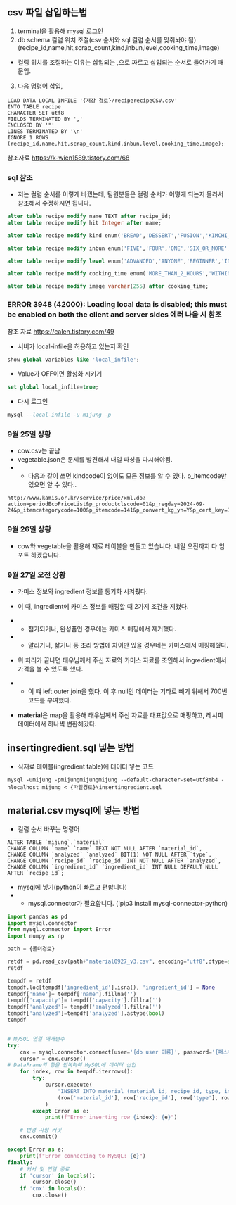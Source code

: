 ## csv 파일 삽입하는법

1. terminal을 활용해 mysql 로그인
2. db schema 컬럼 위치 조절(csv 순서와 sql 컬럼 순서를 맞춰놔야 됨)
   (recipe_id,name,hit,scrap_count,kind,inbun,level,cooking_time,image)

- 컬럼 위치를 조절하는 이유는 삽입되는 ,으로 짜르고 삽입되는 순서로 들어가기 때문임.

3. 다음 명령어 삽입,

```mysql
LOAD DATA LOCAL INFILE '{저장 경로}/reciperecipeCSV.csv'
INTO TABLE recipe
CHARACTER SET utf8
FIELDS TERMINATED BY ','
ENCLOSED BY '"'
LINES TERMINATED BY '\n'
IGNORE 1 ROWS
(recipe_id,name,hit,scrap_count,kind,inbun,level,cooking_time,image);
```

참조자료 https://k-wien1589.tistory.com/68

### sql 참조

- 저는 컬럼 순서를 이렇게 바꿨는데, 팀원분들은 컬럼 순서가 어떻게 되는지 몰라서 참조해서 수정하시면 됩니다.

```sql
alter table recipe modify name TEXT after recipe_id;
alter table recipe modify hit Integer after name;

alter table recipe modify kind enum('BREAD','DESSERT','FUSION','KIMCHI_PICKLES_SAUCES','MAIN_DISH','NOODLES_DUMPLINGS','OTHER','RICE_PORRIDGE_RICE_CAKE','SALAD','SEASONING_SAUCE_JAM','SIDE_DISH','SNACK','SOUP','SOUP_STEW','STEW','TEA_BEVERAGE_ALCOHOL','WESTERN') after scrap_count;

alter table recipe modify inbun enum('FIVE','FOUR','ONE','SIX_OR_MORE','THREE','TWO') after kind

alter table recipe modify level enum('ADVANCED','ANYONE','BEGINNER','INTERMEDIATE','MASTER') after inbun;

alter table recipe modify cooking_time enum('MORE_THAN_2_HOURS','WITHIN_10_MINUTES','WITHIN_15_MINUTES','WITHIN_20_MINUTES','WITHIN_2_HOURS','WITHIN_30_MINUTES','WITHIN_5_MINUTES','WITHIN_60_MINUTES','WITHIN_90_MINUTES') after level;

alter table recipe modify image varchar(255) after cooking_time;
```

### ERROR 3948 (42000): Loading local data is disabled; this must be enabled on both the client and server sides 에러 나올 시 참조

참조 자료 https://calen.tistory.com/49

- 서버가 local-infile을 허용하고 있는지 확인

```sql
show global variables like 'local_infile';
```

- Value가 OFF이면 활성화 시키기

```sql
set global local_infile=true;
```

- 다시 로그인

```sql
mysql --local-infile -u mijung -p
```

### 9월 25일 상황

- cow.csv는 끝남
- vegetable.json은 문제를 발견해서 내일 파싱을 다시해야됨.
- - 다음과 같이 쓰면 kindcode이 없이도 모든 정보를 알 수 있다. p_itemcode만 있으면 알 수 있다..

```text
http://www.kamis.or.kr/service/price/xml.do?action=periodEcoPriceList&p_productclscode=01&p_regday=2024-09-24&p_itemcategorycode=100&p_itemcode=141&p_convert_kg_yn=Y&p_cert_key=111&p_cert_id=222&p_returntype=xml

```

### 9월 26일 상황
* cow와 vegetable을 활용해 재료 테이블을 만들고 있습니다. 내일 오전까지 다 임포트 하겠습니다.

### 9월 27일 오전 상황
* 카미스 정보와 ingredient 정보를 동기화 시켜줬다.
* 이 때, ingredient에 카미스 정보를 매핑할 때 2가지 조건을 지켰다.
* * 첨가되거나, 완성품인 경우에는 카미스 매핑에서 제거했다.
* * 말리거나, 삶거나 등 조리 방법에 차이만 있을 경우네는 카미스에서 매핑해줬다.
* 위 처리가 끝나면 태우님께서 주신 자료와 카미스 자료를 조인해서 ingredient에서 가격을 볼 수 있도록 했다.
* * 이 떄 left outer join을 했다. 이 후 null인 데이터는 기타로 빼기 위해서 700번 코드를 부여했다.

* **material**은 map을 활용해 태우님꼐서 주신 자료를 대표값으로 매핑하고, 레시피 데이터에서 하나씩 변환해갔다.

## insertingredient.sql 넣는 방법
- 식재료 테이블(ingredient table)에 데이터 넣는 코드
```mysql
mysql -umijung -pmijungmijungmijung --default-character-set=utf8mb4 -hlocalhost mijung < {파일경로}\insertingredient.sql
```

## material.csv mysql에 넣는 방법
* 컬럼 순서 바꾸는 명령어
```mysql
ALTER TABLE `mijung`.`material` 
CHANGE COLUMN `name` `name` TEXT NOT NULL AFTER `material_id`,
CHANGE COLUMN `analyzed` `analyzed` BIT(1) NOT NULL AFTER `type`,
CHANGE COLUMN `recipe_id` `recipe_id` INT NOT NULL AFTER `analyzed`,
CHANGE COLUMN `ingredient_id` `ingredient_id` INT NULL DEFAULT NULL AFTER `recipe_id`;
```

* mysql에 넣기(python이 빠르고 편합니다)
* * mysql.connector가 필요합니다. (!pip3 install mysql-connector-python)
```python
import pandas as pd
import mysql.connector
from mysql.connector import Error
import numpy as np

path = {폴더경로}

retdf = pd.read_csv(path+"material0927_v3.csv", encoding="utf8",dtype=str)
retdf

tempdf = retdf
tempdf.loc[tempdf['ingredient_id'].isna(), 'ingredient_id'] = None
tempdf['name']= tempdf['name'].fillna('')
tempdf['capacity']= tempdf['capacity'].fillna('')
tempdf['analyzed']= tempdf['analyzed'].fillna('')
tempdf['analyzed']=tempdf['analyzed'].astype(bool)
tempdf


# MySQL 연결 매개변수
try:
    cnx = mysql.connector.connect(user='{db user 이름}', password='{패스워드}', host='localhost', database='mijung')
    cursor = cnx.cursor()
# DataFrame의 행을 반복하여 MySQL에 데이터 삽입
    for index, row in tempdf.iterrows():
        try:
            cursor.execute(
                "INSERT INTO material (material_id, recipe_id, type, ingredient_id, name, capacity, analyzed) VALUES (%s, %s, %s, %s, %s, %s, %s)",
                (row['material_id'], row['recipe_id'], row['type'], row['ingredient_id'], row['name'], row['capacity'], row['analyzed'])
            )
        except Error as e:
            print(f"Error inserting row {index}: {e}")

    # 변경 사항 커밋
    cnx.commit()

except Error as e:
    print(f"Error connecting to MySQL: {e}")
finally:
    # 커서 및 연결 종료
    if 'cursor' in locals():
        cursor.close()
    if 'cnx' in locals():
        cnx.close()

```
